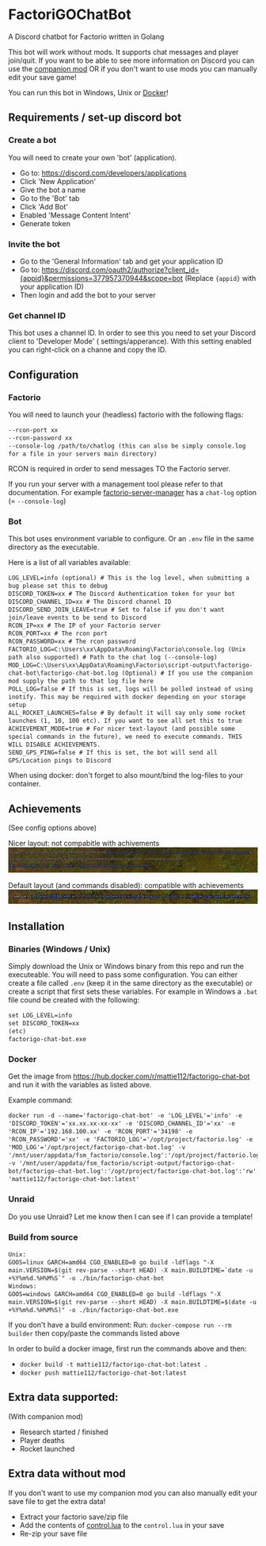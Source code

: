 # FactoriGOChatBot

A Discord chatbot for Factorio written in Golang

This bot will work without mods. It supports chat messages and player join/quit. If you want to be able to see more
information on Discord you can use the [companion mod](https://mods.factorio.com/mod/FactoriGOChatBot-companion) OR if
you don't want to use mods you can manually edit your save game!

You can run this bot in Windows, Unix or [Docker](https://hub.docker.com/r/mattie112/factorigo-chat-bot )!

## Requirements / set-up discord bot

### Create a bot
You will need to create your own 'bot' (application).

- Go to: https://discord.com/developers/applications
- Click 'New Application'
- Give the bot a name
- Go to the 'Bot' tab
- Click 'Add Bot'
- Enabled 'Message Content Intent'
- Generate token

### Invite the bot
- Go to the 'General Information' tab and get your application ID
- Go to: https://discord.com/oauth2/authorize?client_id={appid}&permissions=377957370944&scope=bot (Replace `{appid}` with your application ID)
- Then login and add the bot to your server

### Get channel ID

This bot uses a channel ID. In order to see this you need to set your Discord client to 'Developer Mode' (
settings/apperance). With this setting enabled you can right-click on a channe and copy the ID.

## Configuration

### Factorio

You will need to launch your (headless) factorio with the following flags:

```
--rcon-port xx
--rcon-password xx
--console-log /path/to/chatlog (this can also be simply console.log for a file in your servers main directory)
```

RCON is required in order to send messages TO the Factorio server.

If you run your server with a management tool please refer to that documentation. For
example [factorio-server-manager](https://github.com/OpenFactorioServerManager/factorio-server-manager) has a `chat-log`
option (= `--console-log`)

### Bot

This bot uses environment variable to configure. Or an `.env` file in the same directory as the executable.

Here is a list of all variables available:

```
LOG_LEVEL=info (optional) # This is the log level, when submitting a bug please set this to debug
DISCORD_TOKEN=xx # The Discord Authentication token for your bot
DISCORD_CHANNEL_ID=xx # The Discord channel ID 
DISCORD_SEND_JOIN_LEAVE=true # Set to false if you don't want join/leave events to be send to Discord
RCON_IP=xx # The IP of your Factorio server
RCON_PORT=xx # The rcon port
RCON_PASSWORD=xx # The rcon password
FACTORIO_LOG=C:\Users\xx\AppData\Roaming\Factorio\console.log (Unix path also supported) # Path to the chat log (--console-log)
MOD_LOG=C:\Users\xx\AppData\Roaming\Factorio\script-output\factorigo-chat-bot\factorigo-chat-bot.log (Optional) # If you use the companion mod supply the path to that log file here
POLL_LOG=false # If this is set, logs will be polled instead of using inotify. This may be required with docker depending on your storage setup
ALL_ROCKET_LAUNCHES=false # By default it will say only some rocket launches (1, 10, 100 etc). If you want to see all set this to true
ACHIEVEMENT_MODE=true # For nicer text-layout (and possible some special commands in the future), we need to execute commands. THIS WILL DISABLE ACHIEVEMENTS.
SEND_GPS_PING=false # If this is set, the bot will send all GPS/Location pings to Discord
```
When using docker: don't forget to also mount/bind the log-files to your container.  

## Achievements
(See config options above)

Nicer layout: not compabitle with achivements
![Achievements](./docs/imgs/achievement_off.png)

Default layout (and commands disabled): compatible with achievements
![Achievements](./docs/imgs/achievement_on.png)

## Installation

### Binaries (Windows / Unix)

Simply download the Unix or Windows binary from this repo and run the executeable. You will need to pass some
configuration. You can either create a file called `.env` (keep it in the same directory as the executable) or create a
script that first sets these variables. For example in Windows a `.bat` file cound be created with the following:

```
set LOG_LEVEL=info
set DISCORD_TOKEN=xx
(etc)
factorigo-chat-bot.exe
```

### Docker

Get the image from https://hub.docker.com/r/mattie112/factorigo-chat-bot and run it with the variables as listed above.

Example command:

```
docker run -d --name='factorigo-chat-bot' -e 'LOG_LEVEL'='info' -e 'DISCORD_TOKEN'='xx.xx.xx-xx-xx' -e 'DISCORD_CHANNEL_ID'='xx' -e 'RCON_IP'='192.168.100.xx' -e 'RCON_PORT'='34198' -e 'RCON_PASSWORD'='xx' -e 'FACTORIO_LOG'='/opt/project/factorio.log' -e 'MOD_LOG'='/opt/project/factorigo-chat-bot.log' -v '/mnt/user/appdata/fsm_factorio/console.log':'/opt/project/factorio.log':'rw' -v '/mnt/user/appdata/fsm_factorio/script-output/factorigo-chat-bot/factorigo-chat-bot.log':'/opt/project/factorigo-chat-bot.log':'rw' 'mattie112/factorigo-chat-bot:latest'
```

### Unraid

Do you use Unraid? Let me know then I can see if I can provide a template!

### Build from source

```
Unix:
GOOS=linux GARCH=amd64 CGO_ENABLED=0 go build -ldflags "-X main.VERSION=$(git rev-parse --short HEAD) -X main.BUILDTIME=`date -u +%Y%m%d.%H%M%S`" -o ./bin/factorigo-chat-bot
Windows:
GOOS=windows GARCH=amd64 CGO_ENABLED=0 go build -ldflags "-X main.VERSION=$(git rev-parse --short HEAD) -X main.BUILDTIME=$(date -u +%Y%m%d.%H%M%S)" -o ./bin/factorigo-chat-bot.exe
```

If you don't have a build environment:
Run: `docker-compose run --rm builder` then copy/paste the commands listed above

In order to build a docker image, first run the commands above and then:

- `docker build -t mattie112/factorigo-chat-bot:latest .`
- `docker push mattie112/factorigo-chat-bot:latest`

## Extra data supported:

(With companion mod)

- Research started / finished
- Player deaths
- Rocket launched

## Extra data without mod

If you don't want to use my companion mod you can also manually edit your save file to get the extra data!

- Extract your factorio save/zip file
- Add the contents of [control.lua](https://github.com/Mattie112/FactoriGOChatBot-companion/blob/main/control.lua) to
  the `control.lua` in your save
- Re-zip your save file
